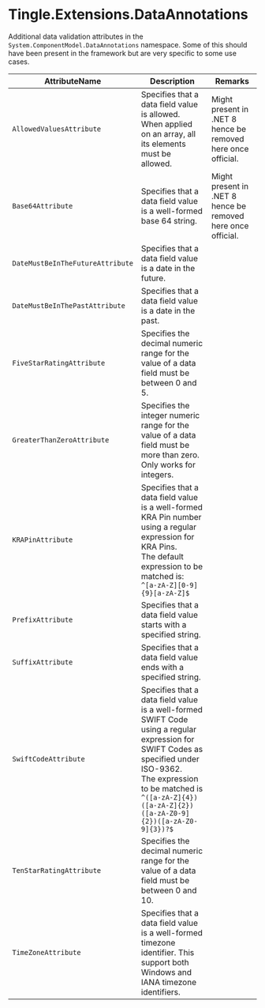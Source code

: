 # Tingle.Extensions.DataAnnotations

Additional data validation attributes in the `System.ComponentModel.DataAnnotations` namespace. Some of this should have been present in the framework but are very specific to some use cases.

|AttributeName|Description|Remarks|
|--|--|--|
|`AllowedValuesAttribute`|Specifies that a data field value is allowed. When applied on an array, all its elements must be allowed.|Might present in .NET 8 hence be removed here once official.|
|`Base64Attribute`|Specifies that a data field value is a well-formed base 64 string.|Might present in .NET 8 hence be removed here once official.|
|`DateMustBeInTheFutureAttribute`|Specifies that a data field value is a date in the future.||
|`DateMustBeInThePastAttribute`|Specifies that a data field value is a date in the past.||
|`FiveStarRatingAttribute`|Specifies the decimal numeric range for the value of a data field must be between 0 and 5.||
|`GreaterThanZeroAttribute`|Specifies the integer numeric range for the value of a data field must be more than zero. Only works for integers.||
|`KRAPinAttribute`|Specifies that a data field value is a well-formed KRA Pin number using a regular expression for KRA Pins.<br/>The default expression to be matched is:<br/>`^[a-zA-Z][0-9]{9}[a-zA-Z]$`||
|`PrefixAttribute`|Specifies that a data field value starts with a specified string.||
|`SuffixAttribute`|Specifies that a data field value ends with a specified string.||
|`SwiftCodeAttribute`|Specifies that a data field value is a well-formed SWIFT Code using a regular expression for SWIFT Codes as specified under ISO-9362.<br/>The expression to be matched is <br/>`^([a-zA-Z]{4})([a-zA-Z]{2})([a-zA-Z0-9]{2})([a-zA-Z0-9]{3})?$`||
|`TenStarRatingAttribute`|Specifies the decimal numeric range for the value of a data field must be between 0 and 10.||
|`TimeZoneAttribute`|Specifies that a data field value is a well-formed timezone identifier. This support both Windows and IANA timezone identifiers.||
